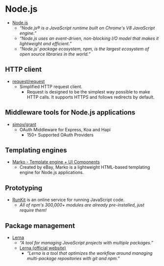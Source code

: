 # Node.js

- [Node.js](https://nodejs.org/en/)
  - _“Node.js® is a JavaScript runtime built on Chrome's V8 JavaScript engine.”_
  - _“Node.js uses an event-driven, non-blocking I/O model that makes it lightweight and efficient.”_
  - _“Node.js' package ecosystem, npm, is the largest ecosystem of open source libraries in the world.”_


## HTTP client

- [request/request](https://github.com/request/request)
  - Simplified HTTP request client.
    - Request is designed to be the simplest way possible to make HTTP calls. It supports HTTPS and follows redirects by default.



## Middleware tools for Node.js applications

- [simov/grant](https://github.com/simov/grant)
  - OAuth Middleware for Express, Koa and Hapi
    - 150+ Supported OAuth Providers


## Templating engines

- [Marko - Template engine + UI Components](http://markojs.com/)
  - Created by eBay, Marko is a lightweight HTML-based templating engine for Node.js applications.


## Prototyping

- [RunKit](https://runkit.com/) is an online service for running JavaScript code.
  - _All of npm's 300,000+ modules are already pre-installed, just require them!_


## Package management

- [Lerna](https://github.com/lerna/lerna)
  - _“A tool for managing JavaScript projects with multiple packages.”_
  - [Lerna (official website)](https://lernajs.io/)
    - _“Lerna is a tool that optimizes the workflow around managing multi-package repositories with git and npm.”_

